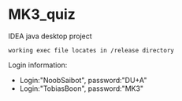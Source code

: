# MK3_quiz
IDEA java desktop project

`working exec file locates in /release directory`

Login information:
* Login:"NoobSaibot", password:"DU+A"
* Login:"TobiasBoon", password:"MK3"

